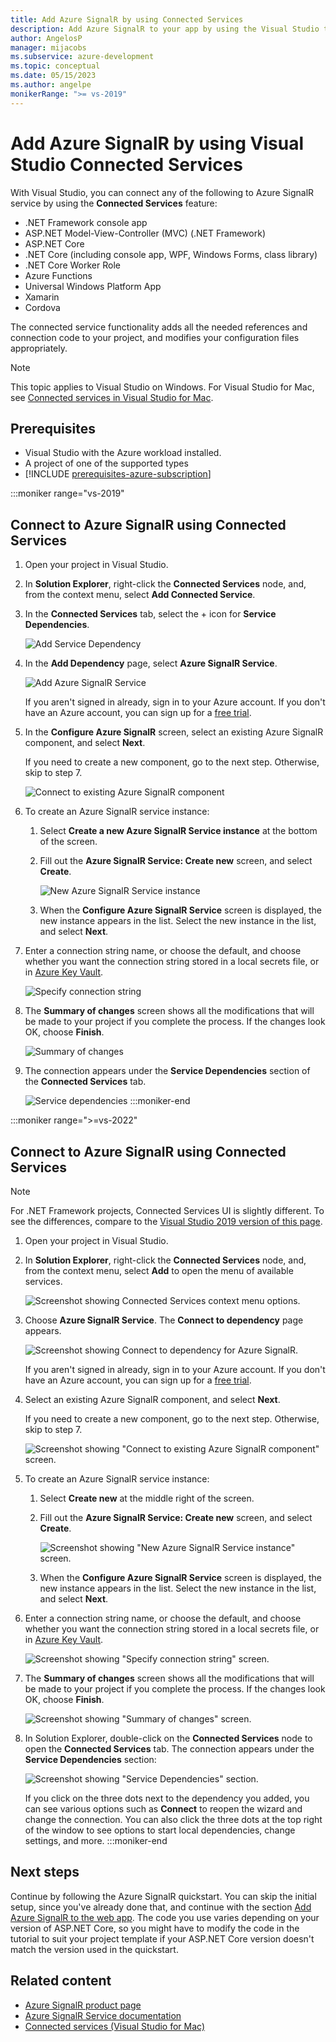 ```yaml
---
title: Add Azure SignalR by using Connected Services
description: Add Azure SignalR to your app by using the Visual Studio to add a connected service
author: AngelosP
manager: mijacobs
ms.subservice: azure-development
ms.topic: conceptual
ms.date: 05/15/2023
ms.author: angelpe
monikerRange: ">= vs-2019"
---
```


# Add Azure SignalR by using Visual Studio Connected Services

With Visual Studio, you can connect any of the following to Azure SignalR service by using the **Connected Services** feature:

- .NET Framework console app
- ASP.NET Model-View-Controller (MVC) (.NET Framework)
- ASP.NET Core
- .NET Core (including console app, WPF, Windows Forms, class library)
- .NET Core Worker Role
- Azure Functions
- Universal Windows Platform App
- Xamarin
- Cordova

The connected service functionality adds all the needed references and connection code to your project, and modifies your configuration files appropriately.

> [!NOTE]
> This topic applies to Visual Studio on Windows. For Visual Studio for Mac, see [Connected services in Visual Studio for Mac](/visualstudio/mac/connected-services).

## Prerequisites

- Visual Studio with the Azure workload installed.
- A project of one of the supported types
- [!INCLUDE [prerequisites-azure-subscription](includes/prerequisites-azure-subscription.md)]

:::moniker range="vs-2019"

## Connect to Azure SignalR using Connected Services

1. Open your project in Visual Studio.

1. In **Solution Explorer**, right-click the **Connected Services** node, and, from the context menu, select **Add Connected Service**.

1. In the **Connected Services** tab, select the + icon for **Service Dependencies**.

    ![Add Service Dependency](./media/vs-azure-tools-connected-services-storage/vs-2019/connected-services-tab.png)

1. In the **Add Dependency** page, select **Azure SignalR Service**.

    ![Add Azure SignalR Service](./media/azure-signalr-add-connected-service/add-signalr-service.png)

    If you aren't signed in already, sign in to your Azure account. If you don't have an Azure account, you can sign up for a [free trial](https://azure.microsoft.com/free/).

1. In the **Configure Azure SignalR** screen, select an existing Azure SignalR component, and select **Next**.

    If you need to create a new component, go to the next step. Otherwise, skip to step 7.

    ![Connect to existing Azure SignalR component](./media/azure-signalr-add-connected-service/created-signalr.png)

1. To create an Azure SignalR service instance:

   1. Select **Create a new Azure SignalR Service instance** at the bottom of the screen.

   1. Fill out the **Azure SignalR Service: Create new** screen, and select **Create**.

       ![New Azure SignalR Service instance](./media/azure-signalr-add-connected-service/create-new-signalr.png)

   1. When the **Configure Azure SignalR Service** screen is displayed, the new instance appears in the list. Select the new instance in the list, and select **Next**.

1. Enter a connection string name, or choose the default, and choose whether you want the connection string stored in a local secrets file, or in [Azure Key Vault](/azure/key-vault).

   ![Specify connection string](./media/azure-signalr-add-connected-service/connection-string.png)

1. The **Summary of changes** screen shows all the modifications that will be made to your project if you complete the process. If the changes look OK, choose **Finish**.

   ![Summary of changes](./media/azure-signalr-add-connected-service/summary-of-changes.png)

1. The connection appears under the **Service Dependencies** section of the **Connected Services** tab.

   ![Service dependencies](./media/azure-signalr-add-connected-service/service-dependencies-after.png)
:::moniker-end

:::moniker range=">=vs-2022"

## Connect to Azure SignalR using Connected Services

> [!NOTE]
> For .NET Framework projects, Connected Services UI is slightly different. To see the differences, compare to the [Visual Studio 2019 version of this page](./azure-signalr-add-connected-service.md?view=vs-2019&preserve-view=true).

1. Open your project in Visual Studio.

1. In **Solution Explorer**, right-click the **Connected Services** node, and, from the context menu, select **Add** to open the menu of available services.

   ![Screenshot showing Connected Services context menu options.](./media/azure-signalr-add-connected-service/vs-2022/add-connected-service-context-menu-2.png)

1. Choose **Azure SignalR Service**. The **Connect to dependency** page appears.

   ![Screenshot showing Connect to dependency for Azure SignalR.](./media/azure-signalr-add-connected-service/vs-2022/connect-to-dependency-signalr.png)

    If you aren't signed in already, sign in to your Azure account. If you don't have an Azure account, you can sign up for a [free trial](https://azure.microsoft.com/free/).

1. Select an existing Azure SignalR component, and select **Next**.

    If you need to create a new component, go to the next step. Otherwise, skip to step 7.

    ![Screenshot showing "Connect to existing Azure SignalR component" screen.](./media/azure-signalr-add-connected-service/created-signalr.png)

1. To create an Azure SignalR service instance:

   1. Select **Create new** at the middle right of the screen.

   1. Fill out the **Azure SignalR Service: Create new** screen, and select **Create**.

       ![Screenshot showing "New Azure SignalR Service instance" screen.](./media/azure-signalr-add-connected-service/create-new-signalr.png)

   1. When the **Configure Azure SignalR Service** screen is displayed, the new instance appears in the list. Select the new instance in the list, and select **Next**.

1. Enter a connection string name, or choose the default, and choose whether you want the connection string stored in a local secrets file, or in [Azure Key Vault](/azure/key-vault).

   ![Screenshot showing "Specify connection string" screen.](./media/azure-signalr-add-connected-service/connection-string.png)

1. The **Summary of changes** screen shows all the modifications that will be made to your project if you complete the process. If the changes look OK, choose **Finish**.

   ![Screenshot showing "Summary of changes" screen.](./media/azure-signalr-add-connected-service/summary-of-changes.png)

1. In Solution Explorer, double-click on the **Connected Services** node to open the **Connected Services** tab. The connection appears under the **Service Dependencies** section:

   ![Screenshot showing "Service Dependencies" section.](./media/azure-signalr-add-connected-service/service-dependencies-after.png)

   If you click on the three dots next to the dependency you added, you can see various options such as **Connect** to reopen the wizard and change the connection. You can also click the three dots at the top right of the window to see options to start local dependencies, change settings, and more.
:::moniker-end

## Next steps

Continue by following the Azure SignalR quickstart. You can skip the initial setup, since you've already done that, and continue with the section [Add Azure SignalR to the web app](/azure/azure-signalr/signalr-quickstart-dotnet-core#add-azure-signalr-to-the-web-app). The code you use varies depending on your version of ASP.NET Core, so you might have to modify the code in the tutorial to suit your project template if your ASP.NET Core version doesn't match the version used in the quickstart.

## Related content

- [Azure SignalR product page](https://azure.microsoft.com/services/signalr-service/)
- [Azure SignalR Service documentation](/azure/azure-signalr)
- [Connected services (Visual Studio for Mac)](/visualstudio/mac/connected-services)
